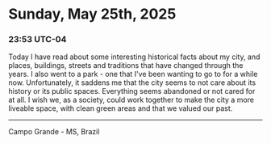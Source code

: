 # Sunday, May 25th, 2025

### 23:53 UTC-04

Today I have read about some interesting historical facts about my city, and places,
buildings, streets and traditions that have changed through the years. I also went
to a park - one that I've been wanting to go to for a while now. Unfortunately,
it saddens me that the city seems to not care about its history or its public spaces.
Everything seems abandoned or not cared for at all. I wish we, as a society, could
work together to make the city a more liveable space, with clean green areas and
that we valued our past.

---

Campo Grande - MS, Brazil
